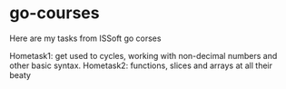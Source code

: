 # go-courses
Here are my tasks from ISSoft go corses

Hometask1: get used to cycles, working with non-decimal numbers and other basic syntax.
Hometask2: functions, slices and arrays at all their beaty
